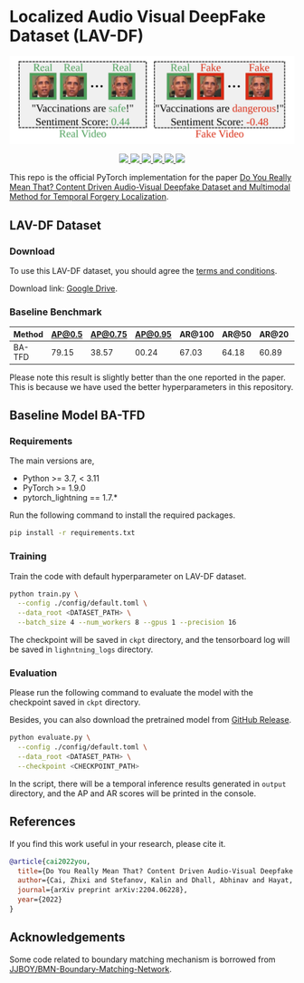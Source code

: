 # Localized Audio Visual DeepFake Dataset (LAV-DF)

<div align="center">
    <img src="assets/overview.svg">
    <p></p>
</div>

<div align="center">
    <a href="https://github.com/ControlNet/LAV-DF/issues">
        <img src="https://img.shields.io/github/issues/ControlNet/LAV-DF?style=flat-square">
    </a>
    <a href="https://github.com/ControlNet/LAV-DF/network/members">
        <img src="https://img.shields.io/github/forks/ControlNet/LAV-DF?style=flat-square">
    </a>
    <a href="https://github.com/ControlNet/LAV-DF/stargazers">
        <img src="https://img.shields.io/github/stars/ControlNet/LAV-DF?style=flat-square">
    </a>
    <a href="https://github.com/ControlNet/LAV-DF/blob/master/LICENSE">
        <img src="https://img.shields.io/github/license/ControlNet/LAV-DF?style=flat-square">
    </a>
    <a href="https://arxiv.org/abs/2204.06228">
        <img src="https://img.shields.io/badge/arXiv-2204.06228-b31b1b.svg?style=flat-square">
    </a>
    <a href="https://paperswithcode.com/sota/temporal-forgery-localization-on-lav-df?p=do-you-really-mean-that-content-driven-audio">
        <img src="https://img.shields.io/endpoint.svg?url=https://paperswithcode.com/badge/do-you-really-mean-that-content-driven-audio/temporal-forgery-localization-on-lav-df&style=flat-square">
    </a>
</div>

This repo is the official PyTorch implementation for the paper [Do You Really Mean That? Content Driven Audio-Visual 
Deepfake Dataset and Multimodal Method for Temporal Forgery Localization](https://arxiv.org/abs/2204.06228).


## LAV-DF Dataset

### Download

To use this LAV-DF dataset, you should agree the [terms and conditions](https://github.com/ControlNet/LAV-DF/blob/master/TERMS_AND_CONDITIONS.md).

Download link: [Google Drive](https://drive.google.com/file/d/1-OQ-NDtdEyqHNLaZU1Lt9Upk5wVqfYJw/view?usp=sharing).

### Baseline Benchmark

| Method | AP@0.5 | AP@0.75 | AP@0.95 | AR@100 | AR@50 | AR@20 | AR@10 |
|--------|--------|---------|---------|--------|-------|-------|-------|
| BA-TFD | 79.15  | 38.57   | 00.24   | 67.03  | 64.18 | 60.89 | 58.51 |

Please note this result is slightly better than the one reported in the paper. 
This is because we have used the better hyperparameters in this repository.

## Baseline Model BA-TFD

### Requirements

The main versions are,
- Python >= 3.7, < 3.11
- PyTorch >= 1.9.0
- pytorch_lightning == 1.7.*

Run the following command to install the required packages.

```bash
pip install -r requirements.txt
```

### Training

Train the code with default hyperparameter on LAV-DF dataset.

```bash
python train.py \
  --config ./config/default.toml \
  --data_root <DATASET_PATH> \
  --batch_size 4 --num_workers 8 --gpus 1 --precision 16
```

The checkpoint will be saved in `ckpt` directory, and the tensorboard log will be saved in `lighntning_logs` directory.

### Evaluation

Please run the following command to evaluate the model with the checkpoint saved in `ckpt` directory.

Besides, you can also download the pretrained model from [GitHub Release](https://github.com/ControlNet/LAV-DF/releases/download/pretrained_model/baftd_default.ckpt).

```bash
python evaluate.py \
  --config ./config/default.toml \
  --data_root <DATASET_PATH> \
  --checkpoint <CHECKPOINT_PATH>
```

In the script, there will be a temporal inference results generated in `output` directory, and the AP and AR scores will
be printed in the console.

## References

If you find this work useful in your research, please cite it.

```bibtex
@article{cai2022you,
  title={Do You Really Mean That? Content Driven Audio-Visual Deepfake Dataset and Multimodal Method for Temporal Forgery Localization},
  author={Cai, Zhixi and Stefanov, Kalin and Dhall, Abhinav and Hayat, Munawar},
  journal={arXiv preprint arXiv:2204.06228},
  year={2022}
}
```

## Acknowledgements

Some code related to boundary matching mechanism is borrowed from 
[JJBOY/BMN-Boundary-Matching-Network](https://github.com/JJBOY/BMN-Boundary-Matching-Network).
